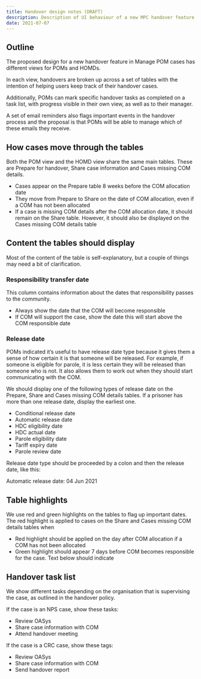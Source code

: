 ```yaml
---
title: Handover design notes (DRAFT)
description: Description of UI behaviour of a new MPC handover feature
date: 2021-07-07
---
```


## Outline

The proposed design for a new handover feature in Manage POM cases has different views for POMs and HOMDs.

In each view, handovers are broken up across a set of tables with the intention of helping users keep track of their handover cases.

Additionally, POMs can mark specific handover tasks as completed on a task list, with progress visible in their own view, as well as to their manager.

A set of email reminders also flags important events in the handover process and the proposal is that POMs will be able to manage which of these emails they receive.

## How cases move through the tables

Both the POM view and the HOMD view share the same main tables. These are Prepare for handover, Share case information and Cases missing COM details.

* Cases appear on the Prepare table 8 weeks before the COM allocation date
* They move from Prepare to Share on the date of COM allocation, even if a COM has not been allocated
* If a case is missing COM details after the COM allocation date, it should remain on the Share table. However, it should also be displayed on the Cases missing COM details table

## Content the tables should display

Most of the content of the table is self-explanatory, but a couple of things may need a bit of clarification.

### Responsibility transfer date

This column contains information about the dates that responsibility passes to the community.

* Always show the date that the COM will become responsible
* If COM will support the case, show the date this will start above the COM responsible date

### Release date

POMs indicated it’s useful to have release date type because it gives them a sense of how certain it is that someone will be released. For example, if someone is eligible for parole, it is less certain they will be released than someone who is not. It also allows them to work out when they should start communicating with the COM.

We should display one of the following types of release date on the Prepare, Share and Cases missing COM details tables. If a prisoner has more than one release date, display the earliest one. 

* Conditional release date
* Automatic release date
* HDC eligibility date
* HDC actual date
* Parole eligibility date
* Tariff expiry date
* Parole review date

Release date type should be proceeded by a colon and then the release date, like this:

Automatic release date: 04 Jun 2021

## Table highlights

We use red and green highlights on the tables to flag up important dates. The red highlight is applied to cases on the Share and Cases missing COM details tables when 

* Red highlight should be applied on the day after COM allocation if a COM has not been allocated
* Green highlight should appear 7 days before COM becomes responsible for the case. Text below should indicate 

## Handover task list

We show different tasks depending on the organisation that is supervising the case, as outlined in the handover policy.

If the case is an NPS case, show these tasks:

* Review OASys
* Share case information with COM
* Attend handover meeting

If the case is a CRC case, show these tags: 

* Review OASys
* Share case information with COM
* Send handover report

